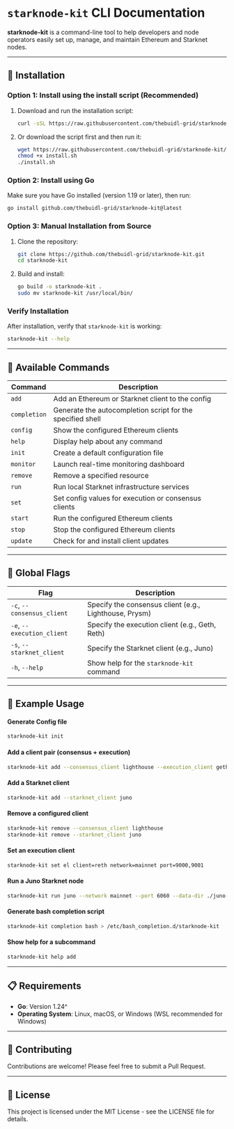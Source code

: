 # `starknode-kit` CLI Documentation

**starknode-kit** is a command-line tool to help developers and node operators easily set up, manage, and maintain Ethereum and Starknet nodes.

---

## 🚀 Installation

### Option 1: Install using the install script (Recommended)

1. Download and run the installation script:
   ```bash
   curl -sSL https://raw.githubusercontent.com/thebuidl-grid/starknode-kit/main/install.sh | bash
   ```

2. Or download the script first and then run it:
   ```bash
   wget https://raw.githubusercontent.com/thebuidl-grid/starknode-kit/main/install.sh
   chmod +x install.sh
   ./install.sh
   ```

### Option 2: Install using Go

Make sure you have Go installed (version 1.19 or later), then run:

```bash
go install github.com/thebuidl-grid/starknode-kit@latest
```

### Option 3: Manual Installation from Source

1. Clone the repository:
   ```bash
   git clone https://github.com/thebuidl-grid/starknode-kit.git
   cd starknode-kit
   ```

2. Build and install:
   ```bash
   go build -o starknode-kit .
   sudo mv starknode-kit /usr/local/bin/
   ```

### Verify Installation

After installation, verify that `starknode-kit` is working:
```bash
starknode-kit --help
```

---

## 📘 Available Commands

| Command      | Description                                                |
| ------------ | ---------------------------------------------------------- |
| `add`        | Add an Ethereum or Starknet client to the config           |
| `completion` | Generate the autocompletion script for the specified shell |
| `config`     | Show the configured Ethereum clients                       |
| `help`       | Display help about any command                             |
| `init`       | Create a default configuration file                        |
| `monitor`    | Launch real-time monitoring dashboard                      |
| `remove`     | Remove a specified resource                                |
| `run`        | Run local Starknet infrastructure services                 |
| `set`        | Set config values for execution or consensus clients       |
| `start`      | Run the configured Ethereum clients                        |
| `stop`       | Stop the configured Ethereum clients                       |
| `update`     | Check for and install client updates                       |

---

## 🧰 Global Flags

| Flag                       | Description                                            |
| -------------------------- | ------------------------------------------------------ |
| `-c`, `--consensus_client` | Specify the consensus client (e.g., Lighthouse, Prysm) |
| `-e`, `--execution_client` | Specify the execution client (e.g., Geth, Reth)        |
| `-s`, `--starknet_client`  | Specify the Starknet client (e.g., Juno)               |
| `-h`, `--help`             | Show help for the `starknode-kit` command             |

---

## 🧪 Example Usage

#### Generate Config file 
```bash
starknode-kit init
```

#### Add a client pair (consensus + execution)
```bash
starknode-kit add --consensus_client lighthouse --execution_client geth
```

#### Add a Starknet client
```bash
starknode-kit add --starknet_client juno
```

#### Remove a configured client
```bash
starknode-kit remove --consensus_client lighthouse
starknode-kit remove --starknet_client juno
```

#### Set an execution client
```bash
starknode-kit set el client=reth network=mainnet port=9000,9001
```

#### Run a Juno Starknet node
```bash
starknode-kit run juno --network mainnet --port 6060 --data-dir ./juno-data
```

#### Generate bash completion script
```bash
starknode-kit completion bash > /etc/bash_completion.d/starknode-kit
```

#### Show help for a subcommand
```bash
starknode-kit help add
```

---

## 📋 Requirements

- **Go**: Version 1.24^ 
- **Operating System**: Linux, macOS, or Windows (WSL recommended for Windows)

---

## 🤝 Contributing

Contributions are welcome! Please feel free to submit a Pull Request.

---

## 📄 License

This project is licensed under the MIT License - see the LICENSE file for details.
